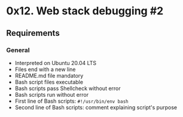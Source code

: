 # 0x12. Web stack debugging #2

## Requirements

### General
- Interpreted on Ubuntu 20.04 LTS
- Files end with a new line
- README.md file mandatory
- Bash script files executable
- Bash scripts pass Shellcheck without error
- Bash scripts run without error
- First line of Bash scripts: `#!/usr/bin/env bash`
- Second line of Bash scripts: comment explaining script's purpose
